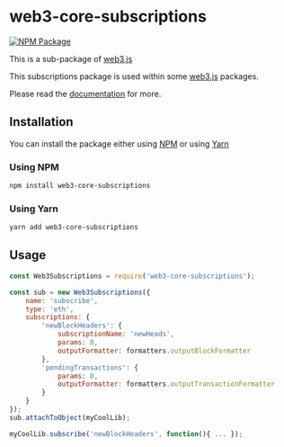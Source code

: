 # web3-core-subscriptions

[![NPM Package][npm-image]][npm-url]

This is a sub-package of [web3.js][repo]

This subscriptions package is used within some [web3.js][repo] packages.

Please read the [documentation][docs] for more.

## Installation

You can install the package either using [NPM](https://www.npmjs.com/package/web3-core-subscriptions) or using [Yarn](https://yarnpkg.com/package/web3-core-subscriptions)

### Using NPM

```bash
npm install web3-core-subscriptions
```

### Using Yarn

```bash
yarn add web3-core-subscriptions
```

## Usage

```js
const Web3Subscriptions = require('web3-core-subscriptions');

const sub = new Web3Subscriptions({
    name: 'subscribe',
    type: 'eth',
    subscriptions: {
        'newBlockHeaders': {
            subscriptionName: 'newHeads',
            params: 0,
            outputFormatter: formatters.outputBlockFormatter
        },
        'pendingTransactions': {
            params: 0,
            outputFormatter: formatters.outputTransactionFormatter
        }
    }
});
sub.attachToObject(myCoolLib);

myCoolLib.subscribe('newBlockHeaders', function(){ ... });
```

[docs]: http://web3js.readthedocs.io/en/1.0/
[repo]: https://github.com/ethereum/web3.js
[npm-image]: https://img.shields.io/npm/v/web3-core-subscriptions.svg
[npm-url]: https://npmjs.org/package/web3-core-subscriptions
